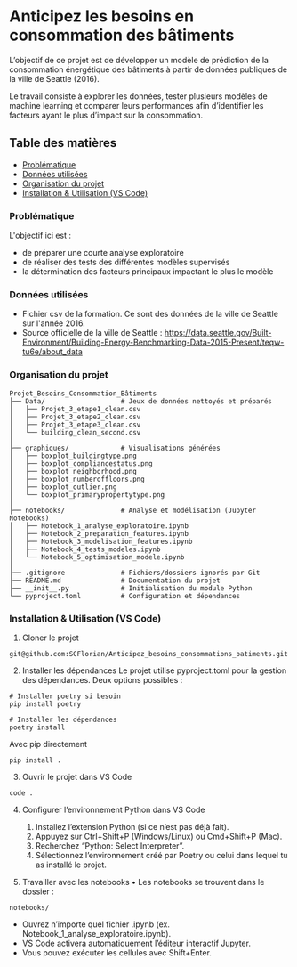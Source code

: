 # Anticipez les besoins en consommation des bâtiments
L’objectif de ce projet est de développer un modèle de prédiction de la consommation énergétique des bâtiments à partir de données publiques de la ville de Seattle (2016).

Le travail consiste à explorer les données, tester plusieurs modèles de machine learning et comparer leurs performances afin d’identifier les facteurs ayant le plus d’impact sur la consommation.

## Table des matières
- [Problématique](#problematique)
- [Données utilisées](#donnees-utilisees)
- [Organisation du projet](#organisan-du-projet)
- [Installation & Utilisation (VS Code)](#installation_&_utilisation_(_VS_Code_))


### Problématique
L'objectif ici est :
- de préparer une courte analyse exploratoire
- de réaliser des tests des différentes modèles supervisés
- la détermination des facteurs principaux impactant le plus le modèle

### Données utilisées
- Fichier csv de la formation. Ce sont des données de la ville de Seattle sur l'année 2016.
- Source officielle de la ville de Seattle : https://data.seattle.gov/Built-Environment/Building-Energy-Benchmarking-Data-2015-Present/teqw-tu6e/about_data

### Organisation du projet
```
Projet_Besoins_Consommation_Bâtiments
├── Data/                   # Jeux de données nettoyés et préparés
│   ├── Projet_3_etape1_clean.csv
│   ├── Projet_3_etape2_clean.csv
│   ├── Projet_3_etape3_clean.csv
│   └── building_clean_second.csv
│
├── graphiques/             # Visualisations générées
│   ├── boxplot_buildingtype.png
│   ├── boxplot_compliancestatus.png
│   ├── boxplot_neighborhood.png
│   ├── boxplot_numberoffloors.png
│   ├── boxplot_outlier.png
│   └── boxplot_primarypropertytype.png
│
├── notebooks/              # Analyse et modélisation (Jupyter Notebooks)
│   ├── Notebook_1_analyse_exploratoire.ipynb
│   ├── Notebook_2_preparation_features.ipynb
│   ├── Notebook_3_modelisation_features.ipynb
│   ├── Notebook_4_tests_modeles.ipynb
│   └── Notebook_5_optimisation_modele.ipynb
│
├── .gitignore              # Fichiers/dossiers ignorés par Git
├── README.md               # Documentation du projet
├── __init__.py             # Initialisation du module Python
└── pyproject.toml          # Configuration et dépendances
```
### Installation & Utilisation (VS Code)
1. Cloner le projet
```
git@github.com:SCFlorian/Anticipez_besoins_consommations_batiments.git
```
2. Installer les dépendances
Le projet utilise pyproject.toml pour la gestion des dépendances.
Deux options possibles :
```
# Installer poetry si besoin
pip install poetry

# Installer les dépendances
poetry install
```
Avec pip directement
```
pip install .
```
3. Ouvrir le projet dans VS Code
```
code .
```
4. Configurer l’environnement Python dans VS Code
	1.	Installez l’extension Python (si ce n’est pas déjà fait).
	2.	Appuyez sur Ctrl+Shift+P (Windows/Linux) ou Cmd+Shift+P (Mac).
	4.	Recherchez “Python: Select Interpreter”.
	5.	Sélectionnez l’environnement créé par Poetry ou celui dans lequel tu as installé le projet.

5. Travailler avec les notebooks
	•	Les notebooks se trouvent dans le dossier :
```
notebooks/
```

- Ouvrez n’importe quel fichier .ipynb (ex. Notebook_1_analyse_exploratoire.ipynb).
- VS Code activera automatiquement l’éditeur interactif Jupyter.
- Vous pouvez exécuter les cellules avec Shift+Enter.



